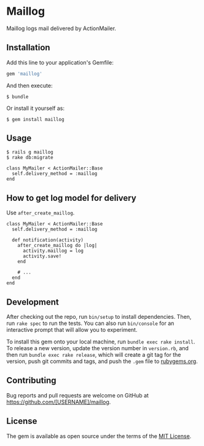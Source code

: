 # Maillog

Maillog logs mail delivered by ActionMailer.

## Installation

Add this line to your application's Gemfile:

```ruby
gem 'maillog'
```

And then execute:

    $ bundle

Or install it yourself as:

    $ gem install maillog

## Usage

    $ rails g maillog
    $ rake db:migrate

    class MyMailer < ActionMailer::Base
      self.delivery_method = :maillog
    end

## How to get log model for delivery

Use `after_create_maillog`.

    class MyMailer < ActionMailer::Base
      self.delivery_method = :maillog

      def notification(activity)
        after_create_maillog do |log|
          activity.maillog = log
          activity.save!
        end

        # ...
      end
    end

## Development

After checking out the repo, run `bin/setup` to install dependencies. Then, run `rake spec` to run the tests. You can also run `bin/console` for an interactive prompt that will allow you to experiment.

To install this gem onto your local machine, run `bundle exec rake install`. To release a new version, update the version number in `version.rb`, and then run `bundle exec rake release`, which will create a git tag for the version, push git commits and tags, and push the `.gem` file to [rubygems.org](https://rubygems.org).

## Contributing

Bug reports and pull requests are welcome on GitHub at https://github.com/[USERNAME]/maillog.


## License

The gem is available as open source under the terms of the [MIT License](http://opensource.org/licenses/MIT).

